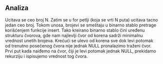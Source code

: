 ## Analiza
Ucitava se ceo broj N.
Zatim se u for petlji (koja se vrti N puta) ucitava tacno jedan ceo broj. Tokom unosa, brojevi se smeštaju u binarno stablo pretrage korišćenjem funkcije insert. Tako kreirano binarno stablo čini uređenu strukturu čvorova, gde nam najlevlji čvor od korena sadrži minimalnu vrednost unetih brojeva. Krećući se ulevo od korena sve dok levi potomak od trenutno posećenog čvora nije jednak NULL pronalazimo traženi čvor. Prvi put kada naiđemo na čvor, čiji je levi potomak jednak NULL, prekidamo rekurziju i ispisujemo vrednost tog čvora.
